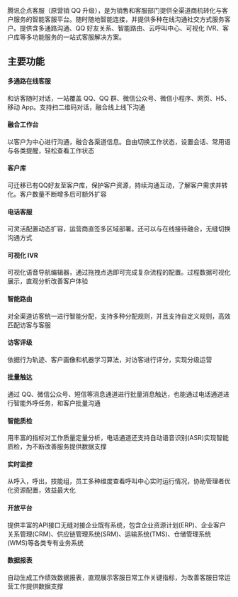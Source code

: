 

腾讯企点客服（原营销 QQ 升级），是为销售和客服部门提供全渠道商机转化与客户服务的智能客服平台。随时随地智能连接，并提供多种在线沟通社交方式服务客户。提供含多通路沟通、QQ 好友关系、智能路由、云呼叫中心、可视化 IVR、客户库等多功能服务的一站式客服解决方案。

## 主要功能

#### 多通路在线客服
和访客随时对话，一站覆盖 QQ、QQ 群、微信公众号、微信小程序、网页、H5、移动 App。支持扫二维码对话，融合线上线下沟通

#### 融合工作台
以客户为中心进行沟通，融合各渠道信息。自由切换工作状态，设置会话、常用语与各类提醒，轻松查看工作状态

#### 客户库
可迁移已有QQ好友至客户库，保护客户资源，持续沟通互动，了解客户需求并转化。客户数量不断增多后可额外扩容

#### 电话客服
可灵活配置动态扩容，运营商直签多区域部署。还可以与在线接待融合，无缝切换沟通方式

#### 可视化 IVR
可视化语音导航编辑器，通过拖拽点选即可完成复杂流程的配置。过程数据可视化展示，直观分析改善客户体验

#### 智能路由
对全渠道访客统一进行智能分配，支持多种分配规则，并且支持自定义规则，高效匹配访客与客服

#### 访客评级
依据行为轨迹、客户画像和机器学习算法，对访客进行评分，实现分级运营

#### 批量触达
通过 QQ、微信公众号、短信等消息通道进行批量消息触达，也能通过电话通道进行智能外呼任务，和客户批量沟通

#### 智能质检
用丰富的指标对工作质量定量分析，电话通道还支持自动语音识别(ASR)实现智能质检，为不断改善服务提供数据支撑

#### 实时监控
从呼入，呼出，技能组，员工多种维度查看呼叫中心实时运行情况，协助管理者优化资源配置，效益最大化

#### 开放平台
提供丰富的API接口无缝对接企业既有系统，包含企业资源计划(ERP)、企业客户关系管理(CRM)、供应链管理系统(SRM)、运输系统(TMS)、仓储管理系统(WMS)等各类专有业务系统

#### 数据报表
自动生成工作绩效数据报表，直观展示客服日常工作关键指标，为改善客服日常运营工作提供数据支撑
